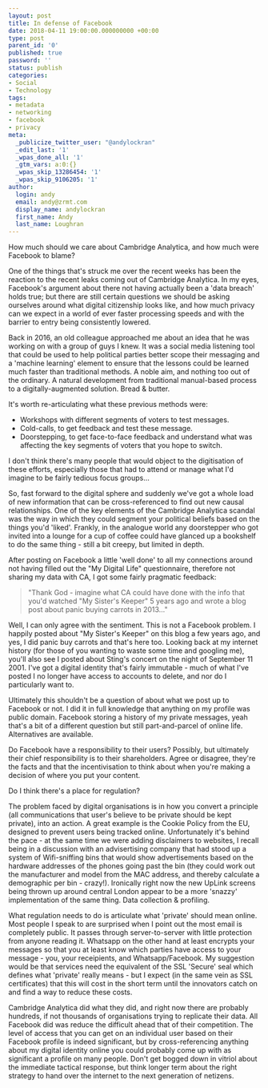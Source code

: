 ```yaml
---
layout: post
title: In defense of Facebook
date: 2018-04-11 19:00:00.000000000 +00:00
type: post
parent_id: '0'
published: true
password: ''
status: publish
categories:
- Social
- Technology
tags:
- metadata
- networking
- facebook
- privacy
meta:
  _publicize_twitter_user: "@andylockran"
  _edit_last: '1'
  _wpas_done_all: '1'
  _gtm_vars: a:0:{}
  _wpas_skip_13286454: '1'
  _wpas_skip_9106205: '1'
author:
  login: andy
  email: andy@zrmt.com
  display_name: andylockran
  first_name: Andy
  last_name: Loughran
---
```


How much should we care about Cambridge Analytica, and how much were Facebook to blame?

One of the things that's struck me over the recent weeks has been the reaction to the recent leaks coming out of Cambridge Analytica.  In my eyes, Facebook's argument about there not having actually been a 'data breach' holds true; but there are still certain questions we should be asking ourselves around what digital citizenship looks like, and how much privacy can we expect in a world of ever faster processing speeds and with the barrier to entry being consistently lowered.

Back in 2016, an old colleague approached me about an idea that he was working on with a group of guys I knew.  It was a social media listening tool that could be used to help political parties better scope their messaging and a 'machine learning' element to ensure that the lessons could be learned much faster than traditional methods.  A noble aim, and nothing too out of the ordinary.  A natural development from traditional manual-based process to a digitally-augmented solution.  Bread & butter.

It's worth re-articulating what these previous methods were:

- Workshops with different segments of voters to test messages.
- Cold-calls, to get feedback and test these message.
- Doorstepping, to get face-to-face feedback and understand what was affecting the key segments of voters that you hope to switch.

I don't think there's many people that would object to the digitisation of these efforts, especially those that had to attend or manage what I'd imagine to be fairly tedious focus groups...

So, fast forward to the digital sphere and suddenly we've got a whole load of new information that can be cross-referenced to find out new causal relationships.  One of the key elements of the Cambridge Analytica scandal was the way in which they could segment your political beliefs based on the things you'd 'liked'.  Frankly, in the analogue world any doorstepper who got invited into a lounge for a cup of coffee could have glanced up a bookshelf to do the same thing - still a bit creepy, but limited in depth.

After posting on Facebook a little 'well done' to all my connections around not having filled out the "My Digital Life" questionnaire, therefore not sharing my data with CA, I got some fairly pragmatic feedback:

<blockquote>"Thank God - imagine what CA could have done with the info that you'd watched "My Sister's Keeper" 5 years ago and wrote a blog post about panic buying carrots in 2013..."</blockquote>

Well, I can only agree with the sentiment. This is not a Facebook problem.  I happily posted about "My Sister's Keeper" on this blog a few years ago, and yes, I did panic buy carrots and that's here too.  Looking back at my internet history (for those of you wanting to waste some time and googling me), you'll also see I posted about Sting's concert on the night of September 11 2001.  I've got a digital identity that's fairly immutable - much of what I've posted I no longer have access to accounts to delete, and nor do I particularly want to.

Ultimately this shouldn't be a question of about what we post up to Facebook or not.  I did it in full knowledge that anything on my profile was public domain.  Facebook storing a history of my private messages, yeah that's a bit of a different question but still part-and-parcel of online life.  Alternatives are available.

Do Facebook have a responsibility to their users?  Possibly, but ultimately their chief responsibility is to their shareholders.  Agree or disagree, they're the facts and that the incentivisation to think about when you're making a decision of where you put your content.

Do I think there's a place for regulation?

The problem faced by digital organisations is in how you convert a principle (all communications that user's believe to be private should be kept private), into an action.  A great example is the Cookie Policy from the EU, designed to prevent users being tracked online.  Unfortunately it's behind the pace - at the same time we were adding disclaimers to websites, I recall being in a discussion with an advisertising company that had stood up a system of Wifi-sniffing bins that would show advertisements based on the hardware addresses of the phones going past the bin (they could work out the manufacturer and model from the MAC address, and thereby calculate a demographic per bin - crazy!).  Ironically right now the new UpLink screens being thrown up around central London appear to be a more 'snazzy' implementation of the same thing.  Data collection & profiling.

What regulation needs to do is articulate what 'private' should mean online.  Most people I speak to are surprised when I point out the most email is completely public.  It passes through server-to-server with little protection from anyone reading it.  Whatsapp on the other hand at least encrypts your messages so that you at least know which parties have access to your message - you, your receipients, and Whatsapp/Facebook.  My suggestion would be that services need the equivalent of the SSL 'Secure' seal which defines what 'private' really means - but I expect (in the same vein as SSL certificates) that this will cost in the short term until the innovators catch on and find a way to reduce these costs.

Cambridge Analytica did what they did, and right now there are probably hundreds, if not thousands of organisations trying to replicate their data.  All Facebook did was reduce the difficult ahead that of their competition.  The level of access that you can get on an individual user based on their Facebook profile is indeed significant, but by cross-referencing anything about my digital identity online you could probably come up with as significant a profile on many people.  Don't get bogged down in vitriol about the immediate tactical response, but think longer term about the right strategy to hand over the internet to the next generation of netizens.